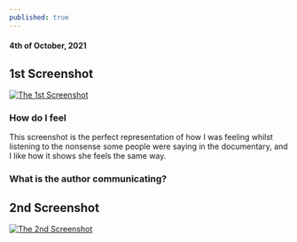 ```yaml
---
published: true
---
```

#### 4th of October, 2021

## 1st Screenshot
[![The 1st Screenshot](https://i.ibb.co/Zmwmh57/Screen-Shot-2021-10-04-at-09-40-35.png)](https://ibb.co)

### How do I feel 
This screenshot is the perfect representation of how I was feeling whilst listening to the nonsense some people were saying in the documentary, and I like how it shows she feels the same way.

### What is the author communicating?

## 2nd Screenshot
[![The 2nd Screenshot](https://i.ibb.co/2gmWKtn/Screen-Shot-2021-10-04-at-09-35-35.png)](https://ibb.co)
